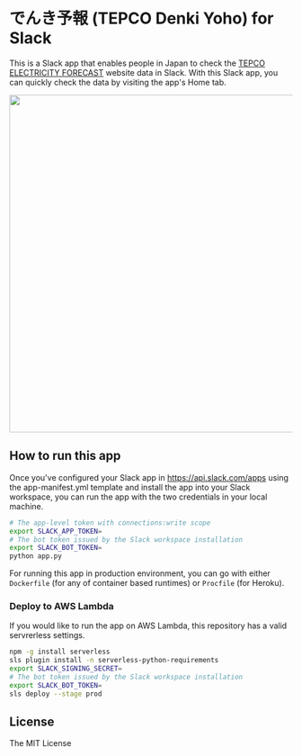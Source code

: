 # でんき予報 (TEPCO Denki Yoho) for Slack

This is a Slack app that enables people in Japan to check the [TEPCO ELECTRICITY FORECAST](https://www.tepco.co.jp/en/forecast/html/index-e.html) website data in Slack. With this Slack app, you can quickly check the data by visiting the app's Home tab.

<img width="600" src="https://user-images.githubusercontent.com/19658/175895759-0d62666f-8523-454d-9717-a0a2ef6c93be.png">

## How to run this app

Once you've configured your Slack app in https://api.slack.com/apps using the app-manifest.yml template and install the app into your Slack workspace, you can run the app with the two credentials in your local machine.

```bash
# The app-level token with connections:write scope
export SLACK_APP_TOKEN=
# The bot token issued by the Slack workspace installation
export SLACK_BOT_TOKEN=
python app.py
```

For running this app in production environment, you can go with either `Dockerfile` (for any of container based runtimes) or `Procfile` (for Heroku).

### Deploy to AWS Lambda

If you would like to run the app on AWS Lambda, this repository has a valid servrerless settings.

```bash
npm -g install serverless
sls plugin install -n serverless-python-requirements
export SLACK_SIGNING_SECRET=
# The bot token issued by the Slack workspace installation
export SLACK_BOT_TOKEN=
sls deploy --stage prod
```

## License

The MIT License
